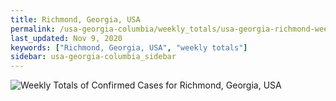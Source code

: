 ```yaml
---
title: Richmond, Georgia, USA
permalink: /usa-georgia-columbia/weekly_totals/usa-georgia-richmond-weekly_totals.html
last_updated: Nov 9, 2020
keywords: ["Richmond, Georgia, USA", "weekly totals"]
sidebar: usa-georgia-columbia_sidebar
---
```


![Weekly Totals of Confirmed Cases for Richmond, Georgia, USA](/covid_tracker/images/graphs/usa-georgia-richmond-weekly_totals_graph.png)
